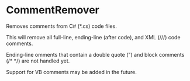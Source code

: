 # CommentRemover
Removes comments from C# (*.cs) code files.

This will remove all full-line, ending-line (after code), and XML (///) code comments.

Ending-line omments that contain a double quote (") and block comments (/* */) are not handled yet.

Support for VB comments may be added in the future.
